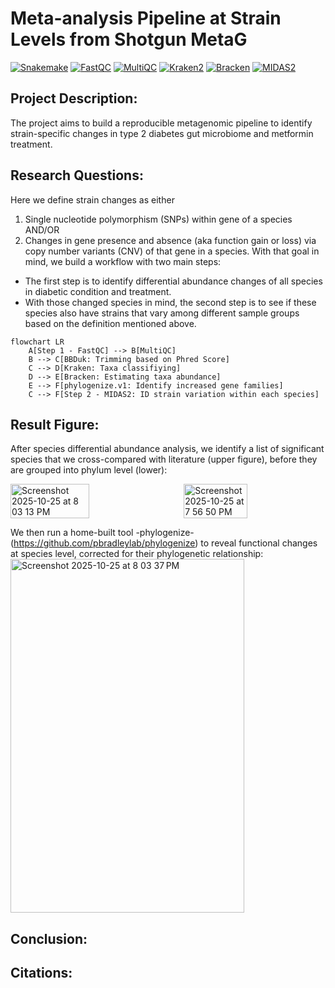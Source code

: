 # Meta-analysis Pipeline at Strain Levels from Shotgun MetaG 
[![Snakemake](https://img.shields.io/badge/workflow-Snakemake-3D9970?style=flat&logo=python&logoColor=white)](https://snakemake.github.io/)
[![FastQC](https://img.shields.io/badge/QC-FastQC-1E90FF?style=flat&logo=data:image/png;base64,iVBORw0KGgo=)](https://www.bioinformatics.babraham.ac.uk/projects/fastqc/)
[![MultiQC](https://img.shields.io/badge/QC-MultiQC-FF69B4?style=flat&logo=python&logoColor=white)](https://multiqc.info/)
[![Kraken2](https://img.shields.io/badge/classifier-Kraken2-8A2BE2?style=flat&logo=linux&logoColor=white)](https://ccb.jhu.edu/software/kraken2/)
[![Bracken](https://img.shields.io/badge/classifier-Bracken-FF4500?style=flat&logo=linux&logoColor=white)](https://ccb.jhu.edu/software/bracken/)
[![MIDAS2](https://img.shields.io/badge/metagenomics-MIDAS2-6A5ACD?style=flat&logo=github&logoColor=white)](https://github.com/czbiohub/MIDAS2)

## Project Description:
The project aims to build a reproducible metagenomic pipeline to identify strain-specific changes in type 2 diabetes gut microbiome and metformin treatment.

## Research Questions:
Here we define strain changes as either 
1) Single nucleotide polymorphism (SNPs) within gene of a species AND/OR
2) Changes in gene presence and absence (aka function gain or loss) via copy number variants (CNV) of that gene in a species.
With that goal in mind, we build a workflow with two main steps:
- The first step is to identify differential abundance changes of all species in diabetic condition and treatment.
- With those changed species in mind, the second step is to see if these species also have strains that vary among different sample groups based on the definition mentioned above.

```mermaid
flowchart LR
    A[Step 1 - FastQC] --> B[MultiQC]
    B --> C[BBDuk: Trimming based on Phred Score]
    C --> D[Kraken: Taxa classifiying]
    D --> E[Bracken: Estimating taxa abundance]
    E --> F[phylogenize.v1: Identify increased gene families]
    C --> F[Step 2 - MIDAS2: ID strain variation within each species]
```
## Result Figure:
After species differential abundance analysis, we identify a list of significant species that we cross-compared with literature (upper figure), before they are grouped into phylum level (lower):

<div style="display: flex; justify-content: space-between; align-items: center;">
  <img src="https://github.com/user-attachments/assets/1662cc1f-fe4f-4f68-ac0f-a0b1d1748f79" alt="Screenshot 2025-10-25 at 8 03 13 PM" width="50%">
  <img src="https://github.com/user-attachments/assets/b0f4683e-f21a-4d61-aed4-35ca912c3afa" alt="Screenshot 2025-10-25 at 7 56 50 PM" width="45%">
</div>


We then run a home-built tool -phylogenize- (https://github.com/pbradleylab/phylogenize) to reveal functional changes at species level, corrected for their phylogenetic relationship:
<img width="374" height="566" alt="Screenshot 2025-10-25 at 8 03 37 PM" src="https://github.com/user-attachments/assets/72b98d13-577b-436c-aadf-b1d3506606b6" />

## Conclusion:

## Citations:
